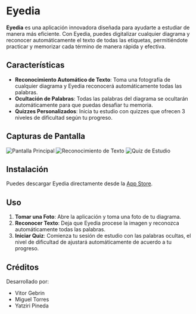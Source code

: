 # Eyedia

**Eyedia** es una aplicación innovadora diseñada para ayudarte a estudiar de manera más eficiente. Con Eyedia, puedes digitalizar cualquier diagrama y reconocer automáticamente el texto de todas las etiquetas, permitiéndote practicar y memorizar cada término de manera rápida y efectiva.

## Características

- **Reconocimiento Automático de Texto**: Toma una fotografía de cualquier diagrama y Eyedia reconocerá automáticamente todas las palabras.
- **Ocultación de Palabras**: Todas las palabras del diagrama se ocultarán automáticamente para que puedas desafiar tu memoria.
- **Quizzes Personalizados**: Inicia tu estudio con quizzes que ofrecen 3 niveles de dificultad según tu progreso.

## Capturas de Pantalla

![Pantalla Principal](images/pantalla_principal.png)
![Reconocimiento de Texto](images/reconocimiento_texto.png)
![Quiz de Estudio](images/quiz_estudio.png)

## Instalación

Puedes descargar Eyedia directamente desde la [App Store](https://www.apple.com/app-store/).

## Uso

1. **Tomar una Foto**: Abre la aplicación y toma una foto de tu diagrama.
2. **Reconocer Texto**: Deja que Eyedia procese la imagen y reconozca automáticamente todas las palabras.
3. **Iniciar Quiz**: Comienza tu sesión de estudio con las palabras ocultas, el nivel de dificultad de ajustará automáticamente de acuerdo a tu progreso.

## Créditos

Desarrollado por:
- Vitor Gebrin
- Miguel Torres
- Yatziri Pineda
